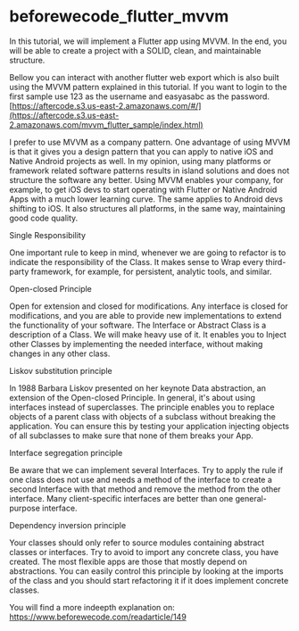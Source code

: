 # beforewecode_flutter_mvvm

In this tutorial, we will implement a Flutter app using MVVM. In the end, you will be able to create a project with a SOLID, clean, and maintainable structure.


Bellow you can interact with another flutter web export which is also built using the MVVM pattern explained in this tutorial. If you want to login to the first sample use 123 as the username and easyasabc as the password.
[https://aftercode.s3.us-east-2.amazonaws.com/#/](https://aftercode.s3.us-east-2.amazonaws.com/mvvm_flutter_sample/index.html)

I prefer to use MVVM as a company pattern. One advantage of using MVVM is that it gives you a design pattern that you can apply to native iOS and Native Android projects as well. In my opinion, using many platforms or framework related software patterns results in island solutions and does not structure the software any better. Using MVVM enables your company, for example, to get iOS devs to start operating with Flutter or Native Android Apps with a much lower learning curve. The same applies to Android devs shifting to iOS.
It also structures all platforms, in the same way, maintaining good code quality.



Single Responsibility

One important rule to keep in mind, whenever we are going to refactor is to indicate the responsibility of the Class. It makes sense to Wrap every third-party framework, for example, for persistent, analytic tools, and similar.



Open-closed Principle

Open for extension and closed for modifications.
Any interface is closed for modifications, and you are able to provide new implementations to extend the functionality of your software. The Interface or Abstract Class is a description of a Class. We will make heavy use of it. It enables you to Inject other Classes by implementing the needed interface, without making changes in any other class.



Liskov substitution principle

In 1988 Barbara Liskov presented on her keynote Data abstraction, an extension of the Open-closed Principle. In general, it's about using interfaces instead of superclasses. The principle enables you to replace objects of a parent class with objects of a subclass without breaking the application.
You can ensure this by testing your application injecting objects of all subclasses to make sure that none of them breaks your App.



Interface segregation principle

Be aware that we can implement several Interfaces. Try to apply the rule if one class does not use and needs a method of the interface to create a second Interface with that method and remove the method from the other interface. Many client-specific interfaces are better than one general-purpose interface.



Dependency inversion principle

Your classes should only refer to source modules containing abstract classes or interfaces.
Try to avoid to import any concrete class, you have created. The most flexible apps are those that mostly depend on abstractions.
You can easily control this principle by looking at the imports of the class and you should start refactoring it if it does implement concrete classes.

You will find a more indeepth explanation on:
https://www.beforewecode.com/readarticle/149
